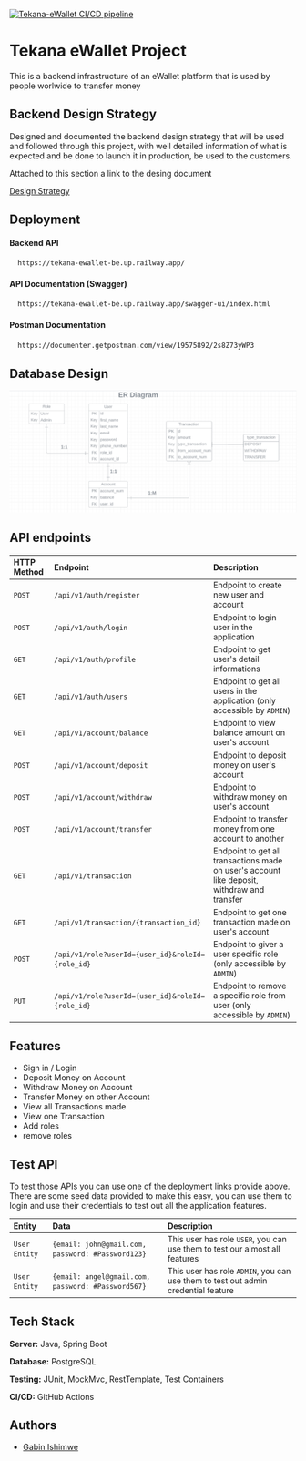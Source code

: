 [![Tekana-eWallet CI/CD pipeline](https://github.com/Gabin-ishimwe/tekana-ewallet-be/actions/workflows/maven.yml/badge.svg)](https://github.com/Gabin-ishimwe/tekana-ewallet-be/actions/workflows/maven.yml)
# Tekana eWallet Project

This is a backend infrastructure of an eWallet platform that is used by people worlwide to transfer money


## Backend Design Strategy

Designed and documented the backend design strategy that will be used and followed through this project, with well detailed information of what is expected and be done to launch it in production, be used to the customers.

Attached to this section a link to the desing document

[Design Strategy](https://docs.google.com/document/d/1gWmuQWmBuDcvbCcLbAKUUbRWPqDpPD1mLxfPxXMWPig/edit?usp=sharing)


## Deployment

#### Backend API
```bash
  https://tekana-ewallet-be.up.railway.app/
```

#### API Documentation (Swagger)
```bash
  https://tekana-ewallet-be.up.railway.app/swagger-ui/index.html
```

#### Postman Documentation
```bash
  https://documenter.getpostman.com/view/19575892/2s8Z73yWP3
```


## Database Design
![Database Design Screenshot](./Database%20Design.png)

## API endpoints

| HTTP Method | Endpoint     | Description                |
|:------------| :------- | :------------------------- |
| `POST`      | `/api/v1/auth/register` | Endpoint to create new user and account |
| `POST`      | `/api/v1/auth/login` | Endpoint to login user in the application |
| `GET`       | `/api/v1/auth/profile` | Endpoint to get user's detail informations |
| `GET`       | `/api/v1/auth/users` | Endpoint to get all users in the application (only accessible by `ADMIN`) |
| `GET`       | `/api/v1/account/balance` | Endpoint to view balance amount on user's account |
| `POST`      | `/api/v1/account/deposit` | Endpoint to deposit money on user's account |
| `POST`      | `/api/v1/account/withdraw` | Endpoint to withdraw money on user's account |
| `POST`      | `/api/v1/account/transfer` | Endpoint to transfer money from one account to another |
| `GET`       | `/api/v1/transaction` | Endpoint to get all transactions made on user's account like deposit, withdraw and transfer |
| `GET`       | `/api/v1/transaction/{transaction_id}` | Endpoint to get one transaction made on user's account |
| `POST`      | `/api/v1/role?userId={user_id}&roleId={role_id}` | Endpoint to giver a user specific role (only accessible by `ADMIN`) |
| `PUT`       | `/api/v1/role?userId={user_id}&roleId={role_id}` | Endpoint to remove a specific role from user (only accessible by `ADMIN`) |

## Features

- Sign in / Login
- Deposit Money on Account
- Withdraw Money on Account
- Transfer Money on other Account
- View all Transactions made
- View one Transaction
- Add roles
- remove roles


## Test API
To test those APIs you can use one of the deployment links provide above. There are some seed data provided to make this easy, you can use them to login and use their credentials to test out all the application features.

| Entity | Data     | Description                |
| :-------- | :------- | :------------------------- |
| `User Entity` | `{email: john@gmail.com, password: #Password123}` | This user has role `USER`, you can use them to test our almost all features|
| `User Entity` | `{email: angel@gmail.com, password: #Password567}` | This user has role `ADMIN`, you can use them to test out admin credential feature|

## Tech Stack

**Server:** Java, Spring Boot

**Database:** PostgreSQL

**Testing:** JUnit, MockMvc, RestTemplate, Test Containers

**CI/CD:** GitHub Actions


## Authors

- [Gabin Ishimwe](https://github.com/Gabin-ishimwe)

